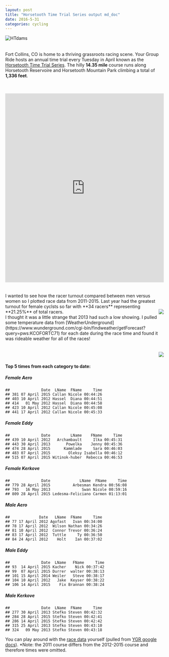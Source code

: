 ```yaml
---
layout: post
title: "Horsetooth Time Trial Series output md_doc"
date: 2016-5-31 
categories: cycling
---
```

![HTdams](https://raw.githubusercontent.com/skammlade/skammlade.github.io/master/images/dams_handlebar.jpg)
<br> <br> <br> Fort Collins, CO is home to a thriving grassroots racing
scene. Your Group Ride hosts an annual time trial every Tuesday in April
known as the [Horsetooth Time Trial
Series](http://yourgroupride.com/index.php/local-races/horsetooth-time-trial-series).
The hilly **14.35 mile** course runs along Horsetooth Reservoire and
Horsetooth Mountain Park climbing a total of **1,336 feet**. <br> <br>
<br>
<iframe style="width:100%;height:600px;" src="https://veloviewer.com/segments/1213731/embed2" frameborder="0" scrolling="no"></iframe>  
<br> <br> <br> I wanted to see how the racer turnout compared between
men versus women so I plotted race data from 2011-2015. Last year had
the greatest turnout for female cyclsts so far with **34 racers**
representing **21.25%** of total racers.

<img align="right" src="https://raw.githubusercontent.com/skammlade/skammlade.github.io/master/images/unnamed-chunk-2-1.jpg">
<br> I thought it was a little strange that 2013 had such a low showing.
I pulled some temperature data from
[WeatherUnderground](https://www.wunderground.com/cgi-bin/findweather/getForecast?query=pws:KCOFORTC71)
for each date during the race time and found it was rideable weather for
all of the races! <br> <br> <br>
<img align="right" src="https://raw.githubusercontent.com/skammlade/skammlade.github.io/master/images/unnamed-chunk-1-1.jpg">
<br>

#### Top 5 times from each category to date:

##### Female Aero

    ##              Date  LName  FName     Time
    ## 381 07 April 2015 Callan Nicole 00:44:26
    ## 403 10 April 2012 Hassel  Diana 00:44:51
    ## 414   01 May 2012 Hassel  Diana 00:44:58
    ## 423 10 April 2012 Callan Nicole 00:45:08
    ## 441 17 April 2012 Callan Nicole 00:45:33

##### Female Eddy

    ##              Date         LName    FName     Time
    ## 439 10 April 2012   Archambault     Ilka 00:45:31
    ## 443 30 April 2013       Powelka    Jenny 00:45:36
    ## 474 28 April 2015      Kammlade     Sara 00:46:03
    ## 483 07 April 2015        Oleksy Isabella 00:46:12
    ## 515 07 April 2015 Witinok-huber  Rebecca 00:46:53

##### Female Kerkove

    ##              Date             LName  FName     Time
    ## 779 28 April 2015          Arbesman Kendra 00:56:08
    ## 793   16 May 2013              Swan Nicole 00:59:16
    ## 809 28 April 2015 Ledesma-Feliciano Carmen 01:13:01

##### Male Aero

    ##             Date   LName  FName     Time
    ## 77 17 April 2012 Agofast   Ivan 00:34:00
    ## 78 17 April 2012  Wilson Nathan 00:34:26
    ## 81 10 April 2012  Connor Trevor 00:36:24
    ## 83 17 April 2012  Tuttle     Ty 00:36:50
    ## 84 24 April 2012    Holt    Ian 00:37:02

##### Male Eddy

    ##              Date  LName   FName     Time
    ## 93  14 April 2015 Kacher    Nick 00:37:42
    ## 99  07 April 2015 Durrer  walter 00:38:13
    ## 101 15 April 2014 Weiler   Steve 00:38:17
    ## 104 10 April 2012   Jake  Keyser 00:38:22
    ## 106 14 April 2015    Fix Brannan 00:38:24

##### Male Kerkove

    ##              Date  LName  FName     Time
    ## 277 30 April 2013 Stefko Steven 00:42:32
    ## 284 28 April 2015 Stefko Steven 00:42:41
    ## 286 14 April 2015 Stefko Steven 00:42:42
    ## 315 25 April 2013 Stefko Steven 00:43:10
    ## 324   09 May 2013 Stefko Steven 00:43:18

You can play around with the [race
data](https://github.com/skammlade/projects/blob/master/HTTT/HTTT.csv)
yourself (pulled from [YGR google
docs](https://docs.google.com/spreadsheets/d/1dNnqC5YTzURecVyo8U4a_RAv-KwQoJtCwnjseIOjg1g/edit?pref=2&pli=1#gid=234516618)).
\*Note: the 2011 course differs from the 2012-2015 course and therefore
times were omitted.
